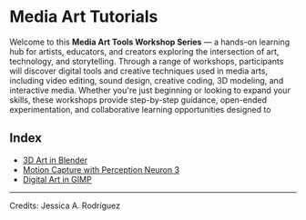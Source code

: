 # Media Art Tutorials

Welcome to this **Media Art Tools Workshop Series** — a hands-on learning hub for artists, educators, and creators exploring the intersection of art, technology, and storytelling. Through a range of workshops, participants will discover digital tools and creative techniques used in media arts, including video editing, sound design, creative coding, 3D modeling, and interactive media. Whether you're just beginning or looking to expand your skills, these workshops provide step-by-step guidance, open-ended experimentation, and collaborative learning opportunities designed to


## Index

+ [3D Art in Blender](Blender/README.md)
+ [Motion Capture with Perception Neuron 3](MOCAP/README.md)
+ [Digital Art in GIMP](GIMP.md)


________________________________________________________________________

Credits: Jessica A. Rodríguez
